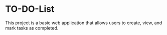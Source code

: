 # TO-DO-List
This project is a basic web application that allows users to create, view, and mark tasks as completed.
